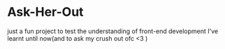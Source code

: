 # Ask-Her-Out


just a fun project to test the understanding of front-end development I've learnt until now(and to ask my crush out ofc <3 )
